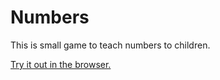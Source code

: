 # Numbers

This is small game to teach numbers to children.

<a href="https://thomasmueller.github.io/numbers/">Try it out in the browser.</a>
